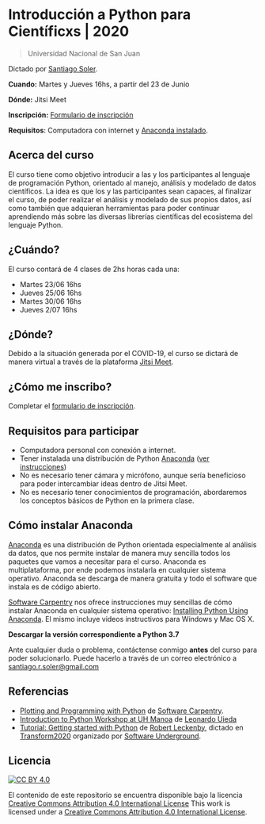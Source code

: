 # Introducción a Python para Científicxs | 2020

> Universidad Nacional de San Juan

Dictado por [Santiago Soler](https://santisoler.github.io).

**Cuando:** Martes y Jueves 16hs, a partir del 23 de Junio

**Dónde:** Jitsi Meet

**Inscripción:** [Formulario de
inscripción](https://docs.google.com/forms/d/19JA5NxUNN60xlWwQKasoD0ro69U1yFJ3xomW9f4dtuI/viewform?chromeless=1&edit_requested=true)

**Requisitos**: Computadora con internet y [Anaconda instalado](#requisitos-para-participar).

## Acerca del curso

El curso tiene como objetivo introducir a las y los participantes al lenguaje
de programación Python, orientado al manejo, análisis y modelado de datos
científicos.
La idea es que los y las participantes sean capaces, al finalizar el curso, de
poder realizar el análisis y modelado de sus propios datos, así como también
que adquieran herramientas para poder continuar aprendiendo más sobre las
diversas librerías científicas del ecosistema del lenguaje Python.

## ¿Cuándo?

El curso contará de 4 clases de 2hs horas cada una:

- Martes 23/06 16hs
- Jueves 25/06 16hs
- Martes 30/06 16hs
- Jueves 2/07 16hs

## ¿Dónde?

Debido a la situación generada por el COVID-19, el curso se dictará de manera
virtual a través de la plataforma [Jitsi Meet](https://meet.jit.si/).

## ¿Cómo me inscribo?

Completar el
[formulario de inscripción](https://docs.google.com/forms/d/19JA5NxUNN60xlWwQKasoD0ro69U1yFJ3xomW9f4dtuI/viewform?chromeless=1&edit_requested=true).

## Requisitos para participar

- Computadora personal con conexión a internet.
- Tener instalada una distribución de Python
  [Anaconda](https://www.anaconda.com/products/individual)
  ([ver instrucciones](#cómo-instalar-anaconda))
- No es necesario tener cámara y micrófono, aunque sería beneficioso para poder
  intercambiar ideas dentro de Jitsi Meet.
- No es necesario tener conocimientos de programación, abordaremos los
  conceptos básicos de Python en la primera clase.

## Cómo instalar Anaconda

[Anaconda](https://www.anaconda.com/products/individual) es una distribución de
Python orientada especialmente al análisis da datos, que nos permite instalar
de manera muy sencilla todos los paquetes que vamos a necesitar para el curso.
Anaconda es multiplataforma, por ende podemos instalarla en cualquier sistema
operativo. Anaconda se descarga de manera gratuita y todo el software que
instala es de código abierto.

[Software Carpentry]() nos ofrece instrucciones muy sencillas de cómo instalar
Anaconda en cualquier sistema operativo:
[Installing Python Using Anaconda](https://swcarpentry.github.io/python-novice-gapminder/setup/).
El mismo incluye videos instructivos para Windows y Mac OS X.

**Descargar la versión correspondiente a Python 3.7**

Ante cualquier duda o problema, contáctense conmigo **antes** del curso para
poder solucionarlo. Puede hacerlo a través de un correo electrónico
a santiago.r.soler@gmail.com

## Referencias

- [Plotting and Programming with Python](https://swcarpentry.github.io/python-novice-gapminder/)
  de [Software Carpentry](https://software-carpentry.org/).
- [Introduction to Python Workshop at UH Manoa](https://github.com/leouieda/python-hawaii-2017) de [Leonardo Uieda](https://www.leouieda.com)
- [Tutorial: Getting started with Python](https://www.youtube.com/watch?v=iIOMiN8Cacs&list=PLgLft9vxdduD8Zydz4dRJqIzCWDlPKITC) de [Robert Leckenby](https://github.com/Zabamund), dictado en [Transform2020](https://transform2020.sched.com/) organizado por [Software Underground](https://softwareunderground.org/).

## Licencia

[![CC BY 4.0][cc-by-image]][cc-by]

El contenido de este repositorio se encuentra disponible bajo la licencia [Creative Commons Attribution 4.0 International License][cc-by]
This work is licensed under a [Creative Commons Attribution 4.0 International License][cc-by].


[cc-by]: http://creativecommons.org/licenses/by/4.0/
[cc-by-image]: https://i.creativecommons.org/l/by/4.0/88x31.png
